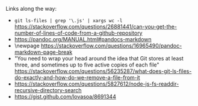 Links along the way:

- `git ls-files | grep '\.js' | xargs wc -l` https://stackoverflow.com/questions/26881441/can-you-get-the-number-of-lines-of-code-from-a-github-repository
- https://pandoc.org/MANUAL.html#pandocs-markdown
- \newpage https://stackoverflow.com/questions/16965490/pandoc-markdown-page-break
- "You need to wrap your head around the idea that Git stores at least three, and sometimes up to five active copies of each file" https://stackoverflow.com/questions/56235287/what-does-git-ls-files-do-exactly-and-how-do-we-remove-a-file-from-it
- https://stackoverflow.com/questions/5827612/node-js-fs-readdir-recursive-directory-search
- https://gist.github.com/lovasoa/8691344
